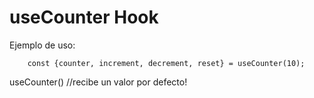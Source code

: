 # useCounter Hook

Ejemplo de uso:
```
    const {counter, increment, decrement, reset} = useCounter(10);
```

useCounter() //recibe un valor por defecto!